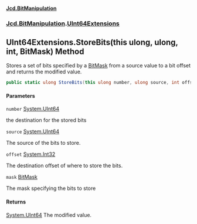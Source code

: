 #### [Jcd.BitManipulation](index.md 'index')

### [Jcd.BitManipulation](Jcd.BitManipulation.md 'Jcd.BitManipulation').[UInt64Extensions](Jcd.BitManipulation.UInt64Extensions.md 'Jcd.BitManipulation.UInt64Extensions')

## UInt64Extensions.StoreBits(this ulong, ulong, int, BitMask) Method

Stores a set of bits specified by a [BitMask](Jcd.BitManipulation.BitMask.md 'Jcd.BitManipulation.BitMask') from a source value to a bit offset and returns the modified
value.

```csharp
public static ulong StoreBits(this ulong number, ulong source, int offset, Jcd.BitManipulation.BitMask mask);
```

#### Parameters

<a name='Jcd.BitManipulation.UInt64Extensions.StoreBits(thisulong,ulong,int,Jcd.BitManipulation.BitMask).number'></a>

`number` [System.UInt64](https://docs.microsoft.com/en-us/dotnet/api/System.UInt64 'System.UInt64')

the destination for the stored bits

<a name='Jcd.BitManipulation.UInt64Extensions.StoreBits(thisulong,ulong,int,Jcd.BitManipulation.BitMask).source'></a>

`source` [System.UInt64](https://docs.microsoft.com/en-us/dotnet/api/System.UInt64 'System.UInt64')

The source of the bits to store.

<a name='Jcd.BitManipulation.UInt64Extensions.StoreBits(thisulong,ulong,int,Jcd.BitManipulation.BitMask).offset'></a>

`offset` [System.Int32](https://docs.microsoft.com/en-us/dotnet/api/System.Int32 'System.Int32')

The destination offset of where to store the bits.

<a name='Jcd.BitManipulation.UInt64Extensions.StoreBits(thisulong,ulong,int,Jcd.BitManipulation.BitMask).mask'></a>

`mask` [BitMask](Jcd.BitManipulation.BitMask.md 'Jcd.BitManipulation.BitMask')

The mask specifying the bits to store

#### Returns

[System.UInt64](https://docs.microsoft.com/en-us/dotnet/api/System.UInt64 'System.UInt64')
The modified value.
